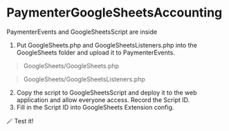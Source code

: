 # PaymenterGoogleSheetsAccounting

PaymenterEvents and GoogleSheetsScript are inside
1. Put GoogleSheets.php and GoogleSheetsListeners.php into the GoogleSheets folder and upload it to PaymenterEvents.
> GoogleSheets/GoogleSheets.php

> GoogleSheets/GoogleSheetsListeners.php

2. Copy the script to GoogleSheetsScript and deploy it to the web application and allow everyone access. Record the Script ID.
3. Fill in the Script ID into GoogleSheets Extension config.

🪄 Test it!

